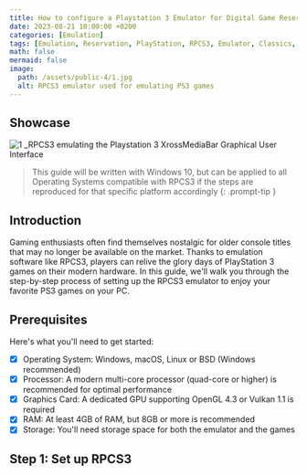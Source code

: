 ```yaml
---
title: How to configure a Playstation 3 Emulator for Digital Game Reservation with RPCS3
date: 2023-08-21 10:00:00 +0200
categories: [Emulation]
tags: [Emulation, Reservation, PlayStation, RPCS3, Emulator, Classics, CELL, Windows, macOS, Linux, BSD, open-source]
math: false
mermaid: false
image:
  path: /assets/public-4/1.jpg
  alt: RPCS3 emulator used for emulating PS3 games
---
```


## Showcase
![1](/assets/public-4/2.jpg)
_RPCS3 emulating the Playstation 3 XrossMediaBar Graphical User Interface

> This guide will be written with Windows 10, but can be applied to all Operating Systems compatible with RPCS3 if the steps are reproduced for that specific platform accordingly
{: .prompt-tip }

## Introduction
Gaming enthusiasts often find themselves nostalgic for older console titles that may no longer be available on the market. Thanks to emulation software like RPCS3, players can relive the glory days of PlayStation 3 games on their modern hardware. In this guide, we'll walk you through the step-by-step process of setting up the RPCS3 emulator to enjoy your favorite PS3 games on your PC.

## Prerequisites
Here's what you'll need to get started:
- [x] Operating System: Windows, macOS, Linux or BSD (Windows recommended)
- [x] Processor: A modern multi-core processor (quad-core or higher) is recommended for optimal performance
- [x] Graphics Card: A dedicated GPU supporting OpenGL 4.3 or Vulkan 1.1 is required
- [x] RAM: At least 4GB of RAM, but 8GB or more is recommended
- [x] Storage: You'll need storage space for both the emulator and the games

## Step 1: Set up RPCS3
